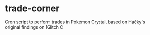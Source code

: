 # trade-corner

Cron script to perform trades in Pokémon Crystal, based on Háčky's original findings on [Glitch C
